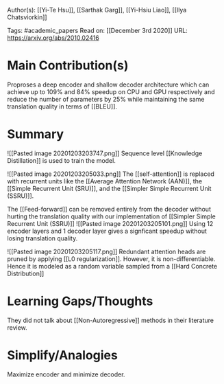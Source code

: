 Author(s): [[Yi-Te Hsu]], [[Sarthak Garg]], [[Yi-Hsiu Liao]], [[Ilya Chatsviorkin]]

Tags: #academic_papers
Read on: [[December 3rd 2020]]
URL: https://arxiv.org/abs/2010.02416
# Main Contribution(s)
Proproses a deep encoder and shallow decoder architecture which can achieve up to 109% and 84% speedup on CPU and GPU respectively and reduce the number of parameters by 25% while maintaining the same translation quality in terms of [[BLEU]].
# Summary
![[Pasted image 20201203203747.png]]
Sequence level [[Knowledge Distillation]] is used to train the model. 

![[Pasted image 20201203205033.png]]
The [[self-attention]] is replaced with recurrent units like the [[Average Attention Network (AAN)]], the [[Simple Recurrent Unit (SRU)]], and the [[Simpler Simple Recurrent Unit (SSRU)]].

The [[Feed-forward]] can be removed entirely from the decoder without hurting the translation quality with our implementation of [[Simpler Simple Recurrent Unit (SSRU)]] 
![[Pasted image 20201203205101.png]]
Using 12 encoder layers and 1 decoder layer gives a signficant speedup without losing translation quality. 

![[Pasted image 20201203205117.png]]
Redundant attention heads are pruned by applying [[L0 regularization]]. However, it is non-differentiable. Hence it is modeled as a random variable sampled from a [[Hard Concrete Distribution]]


# Learning Gaps/Thoughts
They did not talk about [[Non-Autoregressive]] methods in their literature review.
# Simplify/Analogies
Maximize encoder and minimize decoder.
